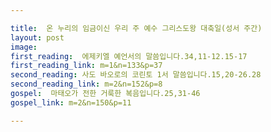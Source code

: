 ```yaml
---

title:  온 누리의 임금이신 우리 주 예수 그리스도왕 대축일(성서 주간)
layout: post 
image:  
first_reading:  에제키엘 예언서의 말씀입니다.34,11-12.15-17
first_reading_link: m=1&n=133&p=37
second_reading: 사도 바오로의 코린토 1서 말씀입니다.15,20-26.28 
second_reading_link: m=2&n=152&p=8
gospel:  마태오가 전한 거룩한 복음입니다.25,31-46
gospel_link: m=2&n=150&p=11

---
```


